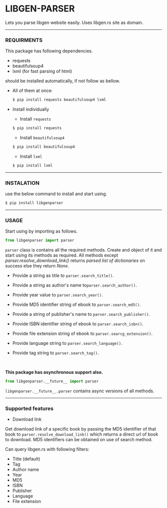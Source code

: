 # LIBGEN-PARSER

Lets you parse libgen website easily. Uses libgen.rs site as domain.

-------------------------------------------------

### REQUIRMENTS

This package has following dependencies.

* requests
* beautifulsoup4
* lxml (for fast parsing of html)

should be installed automatically, if not follow as bellow.

* All of them at once:

    ```bash
    $ pip install requests beautifulsoup4 lxml
    ```

* Install individually

    * Install `requests`

    ```bash
    $ pip install requests
    ```

    * Install `beautifulsoup4`

    ```bash
    $ pip install beautifulsoup4
    ```

    * Install `lxml`

    ```bash
    $ pip install lxml
    ```

-------------------------------------------------

### INSTALATION

use the below command to install and start using.

```bash
$ pip install libgenparser
```

-------------------------------------------------

### USAGE

Start using by importing as follows.

```python
from libgenparser import parser
```

`parser` class is contains all the required methods. Create and object of it and start using its methods as required.
All methods except *parser.resolve_download_link()* returns *parsed list of dictionaries* on success else they return
*None*.

* Provide a string as title to `parser.search_title()`.


* Provide a string as author's name to`parser.search_author()`.


* Provide year value to `parser.search_year()`.


* Provide MD5 identifier string of ebook to  `parser.search_md5()`.


* Provide a string of publisher's name to `parser.search_publisher()`.


* Provide ISBN identifier string of ebook to `parser.search_isbn()`.


* Provide file extension string of ebook to `parser.searcg_extension()`.


* Provide language string to `parser.search_language()`.


* Provide tag string to `parser.search_tag()`.

<br>

**This package has asynchronous support also.**

```python
from libgenparser.__future__ import parser
```

`libgenparser.__future__.parser` contains async versions of all methods.

-------------------------------------------------

### Supported features

* Download link

Get download link of a specific book by passing the MD5 identifier of that book to `parser.resolve_download_link()`
which returns a direct url of book to download. MD5 identifiers can be obtained on use of search method.

Can query libgen.rs with following filters:

* Title (default)
* Tag
* Author name
* Year
* MD5
* ISBN
* Publisher
* Language
* File extension
